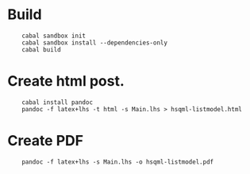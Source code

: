 # Build
```
    cabal sandbox init
    cabal sandbox install --dependencies-only
    cabal build
```

# Create html post.
```
    cabal install pandoc
    pandoc -f latex+lhs -t html -s Main.lhs > hsqml-listmodel.html
```

# Create PDF
```
    pandoc -f latex+lhs -s Main.lhs -o hsqml-listmodel.pdf
```
